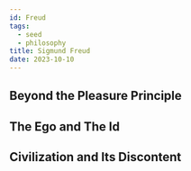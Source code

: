```yaml
---
id: Freud
tags:
  - seed
  - philosophy
title: Sigmund Freud
date: 2023-10-10
---
```


## Beyond the Pleasure Principle

## The Ego and The Id

## Civilization and Its Discontent
